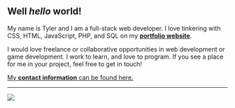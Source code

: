 <!--
**twit96/twit96** is a ✨ _special_ ✨ repository because its `README.md` (this file) appears on your GitHub profile.

Here are some ideas to get you started:

- 🔭 I’m currently working on ...
- 🌱 I’m currently learning ...
- 👯 I’m looking to collaborate on ...
- 🤔 I’m looking for help with ...
- 💬 Ask me about ...
- 📫 How to reach me: ...
- 😄 Pronouns: ...
- ⚡ Fun fact: ...
-->

## Well <i>hello</i> world!

My name is Tyler and I am a full-stack web developer. I love tinkering with CSS, HTML, JavaScript, PHP, and SQL on my
<a href="https://twit96.github.io/"><b>portfolio website</b></a>. 

I would love freelance or collaborative opportunities in web development or game development. I work to learn, and love to program. If you see a place for me in your project, feel free to get in touch! 

<a href="https://twit96.github.io/">My <b>contact information</b> can be found here.</a>

<hr />
<!-- Top Languages -->
<!-- ![Top Langs](https://github-readme-stats.vercel.app/api/top-langs/?username=twit96&&hide=html,jupyter%20notebook&hide_border=true&layout=compact&theme=tokyonight) -->

<!-- README Stats -->
<!-- <img src="https://github-readme-stats.vercel.app/api?username=twit96&count_private=true&include_all_commits=true&show_icons=true&hide_border=true&theme=tokyonight" /> -->
<!-- <img src="https://github-readme-stats.vercel.app/api?username=twit96&count_private=true&include_all_commits=true&show_icons=true&title_color=148bdb&text_color=06632c&icon_color=06632c&bg_color=dedede&hide_border=true&border_radius=15px" /> -->
<img src="https://github-readme-stats.vercel.app/api?username=twit96&count_private=true&include_all_commits=true&show_icons=true&title_color=ffffff&text_color=ffffff&icon_color=ffffff&bg_color=15deg,48acf0,6201ff,48acf0&hide_border=true&border_radius=15px" />

<!-- Visitors Badge -->
<!-- <img src="https://visitor-badge.glitch.me/badge?page_id=$twit96.$twit96" /> -->
<!-- ![visitors](https://visitor-badge.glitch.me/badge?page_id=$twit96.$twit96) -->
